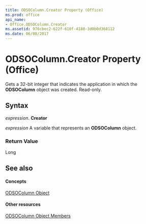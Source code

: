```yaml
---
title: ODSOColumn.Creator Property (Office)
ms.prod: office
api_name:
- Office.ODSOColumn.Creator
ms.assetid: 976cbec2-622f-610f-4188-3d0b0d368112
ms.date: 06/08/2017
---
```



# ODSOColumn.Creator Property (Office)

Gets a 32-bit integer that indicates the application in which the **ODSOColumn** object was created. Read-only.


## Syntax

 _expression_. **Creator**

 _expression_ A variable that represents an **ODSOColumn** object.


### Return Value

Long


## See also


#### Concepts


[ODSOColumn Object](odsocolumn-object-office.md)
#### Other resources


[ODSOColumn Object Members](odsocolumn-members-office.md)

